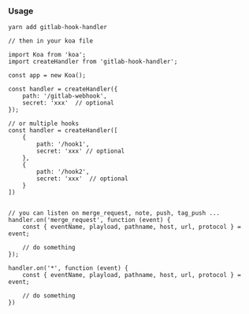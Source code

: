 
### Usage

    yarn add gitlab-hook-handler

    // then in your koa file

    import Koa from 'koa';
    import createHandler from 'gitlab-hook-handler';

    const app = new Koa();

    const handler = createHandler({
        path: '/gitlab-webhook',
        secret: 'xxx'  // optional
    });

    // or multiple hooks
    const handler = createHandler([
        {
            path: '/hook1',
            secret: 'xxx' // optional
        },
        {
            path: '/hook2',
            secret: 'xxx'  // optional
        }
    ])


    // you can listen on merge_request, note, push, tag_push ...
    handler.on('merge_request', function (event) {
        const { eventName, playload, pathname, host, url, protocol } = event;

        // do something
    });

    handler.on('*', function (event) {
        const { eventName, playload, pathname, host, url, protocol } = event;

        // do something
    })